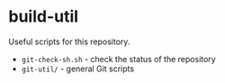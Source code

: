 # build-util #

Useful scripts for this repository.

* `git-check-sh.sh` - check the status of the repository
* `git-util/` - general Git scripts
